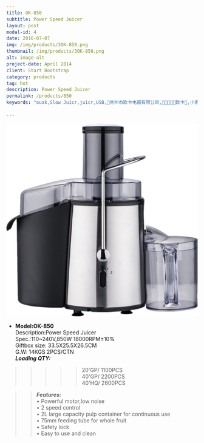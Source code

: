 ```yaml
---
title: OK-850
subtitle: Power Speed Juicer
layout: post
modal-id: 4
date: 2016-07-07
img: /img/products/3OK-850.png
thumbnail: /img/products/3OK-850.png
alt: image-alt
project-date: April 2014
client: Start Bootstrap
category: products
tag: hot
description: Power Speed Juicer
permalink: /products/850
keywords: "ouak,Slow Juicr,juicr,USB,常州市欧卡电器有限公司,欧卡,小家电,榨汁机,慢磨机,原汁机"

---
```

<div>
<img src="/img/products/3OK-850.png"  class="img-responsive img-centered"/>
</div>

- **Model:OK-850**   
Description:Power Speed Juicer  
Spec.:110~240V,850W   18000RPM±10%  
Giftbox size: 33.5X25.5X26.5CM   
  G.W: 14KGS   2PCS/CTN    
**_Loading QTY:_**    
>>>>>20'GP/  1100PCS  
       40'GP/  2200PCS  
       40'HQ/  2600PCS     

  >> **_Features:_**  
• Powerful motor,low noise  
• 2 speed control       
• 2L large capacity pulp container for continuous use   
• 75mm feeding tube for whole fruit  
• Safety lock     
• Easy to use and clean
